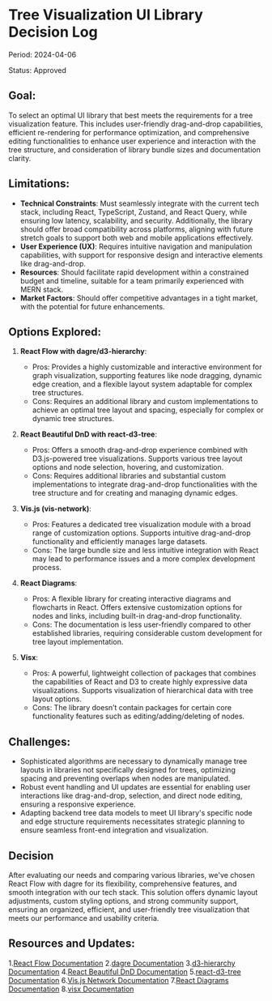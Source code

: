 # Tree Visualization UI Library Decision Log

Period: 2024-04-06

Status: Approved

## Goal:
To select an optimal UI library that best meets the requirements for a tree visualization feature. This includes user-friendly drag-and-drop capabilities, efficient re-rendering for performance optimization, and comprehensive editing functionalities to enhance user experience and interaction with the tree structure, and consideration of library bundle sizes and documentation clarity.

## Limitations:
- **Technical Constraints**: Must seamlessly integrate with the current tech stack, including React, TypeScript, Zustand, and React Query, while ensuring low latency, scalability, and security. Additionally, the library should offer broad compatibility across platforms, aligning with future stretch goals to support both web and mobile applications effectively.
- **User Experience (UX)**: Requires intuitive navigation and manipulation capabilities, with support for responsive design and interactive elements like drag-and-drop.
- **Resources**: Should facilitate rapid development within a constrained budget and timeline, suitable for a team primarily experienced with MERN stack.
- **Market Factors**: Should offer competitive advantages in a tight market, with the potential for future enhancements.

## Options Explored:
1. **React Flow with dagre/d3-hierarchy**:
   - Pros: Provides a highly customizable and interactive environment for graph visualization, supporting features like node dragging, dynamic edge creation, and a flexible layout system adaptable for complex tree structures.
   - Cons: Requires an additional library and custom implementations to achieve an optimal tree layout and spacing, especially for complex or dynamic tree structures.

2. **React Beautiful DnD with react-d3-tree**:
   - Pros: Offers a smooth drag-and-drop experience combined with D3.js-powered tree visualizations. Supports various tree layout options and node selection, hovering, and customization.
   - Cons: Requires additional libraries and substantial custom implementations to integrate drag-and-drop functionalities with the tree structure and for creating and managing dynamic edges.

3. **Vis.js (vis-network)**:
   - Pros: Features a dedicated tree visualization module with a broad range of customization options. Supports intuitive drag-and-drop functionality and efficiently manages large datasets.
   - Cons: The large bundle size and less intuitive integration with React may lead to performance issues and a more complex development process.

4. **React Diagrams**:
   - Pros: A flexible library for creating interactive diagrams and flowcharts in React. Offers extensive customization options for nodes and links, including built-in drag-and-drop functionality.
   - Cons: The documentation is less user-friendly compared to other established libraries, requiring considerable custom development for tree layout implementation.

5. **Visx**:
   - Pros: A powerful, lightweight collection of packages that combines the capabilities of React and D3 to create highly expressive data visualizations. Supports visualization of hierarchical data with tree layout options.
   - Cons: The library doesn’t contain packages for certain core functionality features such as editing/adding/deleting of nodes.

## Challenges:

- Sophisticated algorithms are necessary to dynamically manage tree layouts in libraries not specifically designed for trees, optimizing spacing and preventing overlaps when nodes are manipulated.
- Robust event handling and UI updates are essential for enabling user interactions like drag-and-drop, selection, and direct node editing, ensuring a responsive experience.
- Adapting backend tree data models to meet UI library's specific node and edge structure requirements necessitates strategic planning to ensure seamless front-end integration and visualization.

## Decision
After evaluating our needs and comparing various libraries, we've chosen React Flow with dagre for its flexibility, comprehensive features, and smooth integration with our tech stack. This solution offers dynamic layout adjustments, custom styling options, and strong community support, ensuring an organized, efficient, and user-friendly tree visualization that meets our performance and usability criteria.

## Resources and Updates:
 1.[React Flow Documentation](https://reactflow.dev/api-reference)
 2.[dagre Documentation](https://github.com/dagrejs/dagre/wiki)
 3.[d3-hierarchy Documentation](https://d3js.org/d3-hierarchy)
 4.[React Beautiful DnD Documentation](https://github.com/atlassian/react-beautiful-dnd/tree/ae7bcf326928fea3615dfed092dd4261a3976e0d/docs)
 5.[react-d3-tree Documentation](https://github.com/bkrem/react-d3-tree)
 6.[Vis.js Network Documentation](https://visjs.github.io/vis-network/docs/network/)
 7.[React Diagrams Documentation](https://projectstorm.gitbook.io/react-diagrams)
 8.[visx Documentation](https://airbnb.io/visx/docs)